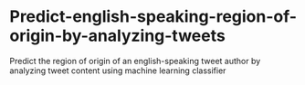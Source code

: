 # Predict-english-speaking-region-of-origin-by-analyzing-tweets

Predict the region of origin of an english-speaking tweet author by analyzing tweet content using machine learning classifier
